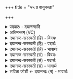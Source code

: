 +++
title = "५५ प्र वायुमच्छा"

+++
<details><summary>पदपाठः - दयानन्दादि</summary>

प्र। वा॒युम्। अच्छ॑। बृ॒ह॒ती। म॒नी॒षा। बृ॒हद्र॑यि॒मिति॑ बृ॒हत्ऽर॑यिम्। वि॒श्ववा॑र॒मिति॑ वि॒श्वऽवा॑रम्। र॒थ॒प्रामिति॑ रथ॒ऽप्राम्। द्यु॒तद्या॒मेति॑ द्यु॒तत्ऽया॑मा। नि॒युत॒ इति॑ नि॒ऽयुतः॑। पत्य॑मानः। क॒विः। क॒विम्। इ॒य॒क्ष॒सि॒। प्र॒य॒ज्यो॒ इति॑ प्रऽयज्यो। ५५।
</details>

<details><summary>अधिमन्त्रम् (VC)</summary>

- वायुर्देवता
- याज्ञवल्क्य ऋषिः
- निचृत्त्रिष्टुप्
- धैवतः
</details>

<details><summary>दयानन्द-सरस्वती (हि) - विषयः</summary>

फिर उसी विषय को अगले मन्त्र में कहा है ॥
</details>

<details><summary>दयानन्द-सरस्वती (हि) - पदार्थः</summary>

पदार्थान्वयभाषाः -  हे (प्रयज्यो) अच्छे प्रकार यज्ञ करनेहारे विद्वन् ! (नियुतः) निश्चयात्मक पुरुषों को (पत्यमानः) प्राप्त होते हुए (कविः) बुद्धिमान् विद्वान् आप जो तुम्हारी (बृहती) बड़ी तेज (मनीषा) बुद्धि है, उससे (बृहद्रयिम्) बहुत धनों के निमित्त (विश्ववारम्) सबको ग्रहण करनेहारे (रथप्राम्) विमानादि यानों को व्याप्त होनेवाले (द्युतद्यामा) अग्नि को प्रदीप्त करनेवाले (वायुम्) प्राणादिस्वरूप वायु और (कविम्) बुद्धिमान् जन का (अच्छ, प्र, इयक्षसि) अच्छे प्रकार सङ्ग करना चाहते हो, इससे सबके सत्कार के योग्य हो ॥५५ ॥
</details>

<details><summary>दयानन्द-सरस्वती (हि) - भावार्थः</summary>

भावार्थभाषाः -  जो विद्वान् को प्राप्त हो पूर्ण विद्या, बुद्धि और समग्र धन को प्राप्त होवें, वे सत्कार के योग्य हों ॥५५ ॥
</details>

<details><summary>दयानन्द-सरस्वती (सं) - विषयः</summary>

पुनस्तमेव विषयमाह ॥
</details>

<details><summary>दयानन्द-सरस्वती (सं) - पदार्थः</summary>

पदार्थान्वयभाषाः -  हे प्रयज्यो विद्वन् ! नियुतः पत्यमानः कविः संस्त्वं या ते बृहती मनीषा तया बृहद्रयिं विश्ववारं रथप्रां द्युतद्यामा वायुं कविं चाच्छ प्रेयक्षसि तस्मात् सर्वैः सत्कर्त्तव्योऽसि ॥५५ ॥
</details>

<details><summary>दयानन्द-सरस्वती (सं) - भावार्थः</summary>

भावार्थभाषाः -  ये विद्वांसं प्राप्य पूर्णां विद्याप्रज्ञामखिलं धनं प्राप्नुयुस्ते सत्कर्त्तव्याः स्युः ॥५५ ॥
</details>

<details><summary>सविता जोशी ← दयानन्दः (म) - भावार्थः</summary>

भावार्थभाषाः -  जी माणसे विद्वानांच्या संगतीने पूर्ण विद्या, बुद्धी व संपूर्ण धन प्राप्त करतात ती सन्मान करण्यायोग्य असतात.
</details>